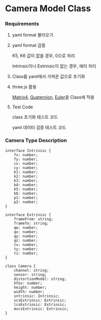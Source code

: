 # Camera Model Class

### Requirements

1. yaml format 불러오기
2. yaml format 검증

   K5, K6 값이 없을 경우, 0으로 처리

   Intrinsic이나 Extrinsic이 없는 경우, 에러 처리

3. Class를 yaml에서 가져온 값으로 초기화

4. three.js 활용

   [Matrix4](https://threejs.org/docs/index.html?q=matrix4#api/en/math/Matrix4), [Quaternion](https://threejs.org/docs/index.html?q=quat#api/en/math/Quaternion), [Euler](https://threejs.org/docs/index.html?q=euler#api/en/math/Euler)을 Class에 적용

5. Test Code

   class 초기화 테스트 코드

   yaml 데이터 검증 테스트 코드

### Camera Type Description

```
interface Intrinsic {
    fx: number;
    fy: number;
    cx: number;
    cy: number;
    k1: number;
    k2: number;
    k3: number;
    k4: number;
    k5: number;
    k6: number;
    p1: number;
    p2: number;
}

interface Extrinsic {
    frameFrom: string;
    frameTo: string;
    qw: number;
    qx: number;
    qy: number;
    qz: number;
    tx: number;
    ty: number;
    tz: number;
}

class Camera {
    channel: string;
    sensor: string;
    distortionModel: string;
    hfov: number;
    height: number;
    width: number;
    intrinsic: Intrinsic;
    vcsExtrinsic: Extrinsic;
    lcsExtrinsic: Extrinsic;
    mvcsExtrinsic: Extrinsic;
}
```
